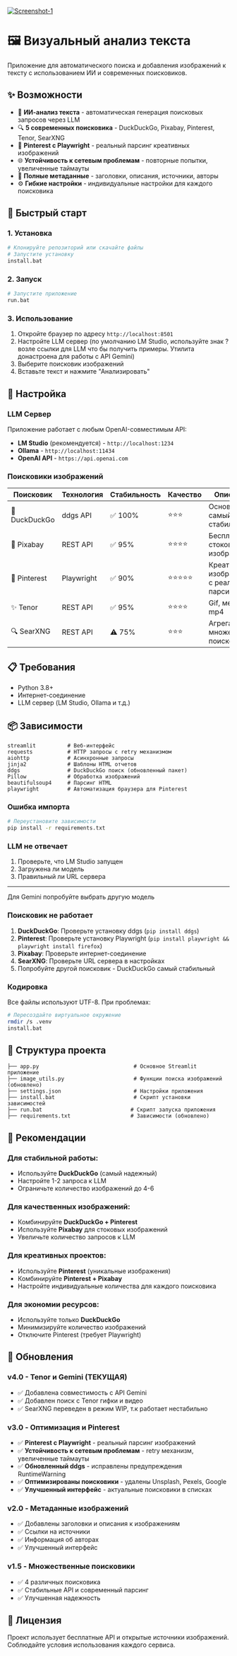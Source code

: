 <a href="https://ibb.co/hxxn9nV3"><img src="https://i.ibb.co/7xxTCTKs/Screenshot-1.png" alt="Screenshot-1" border="0"></a>

# 🖼️ Визуальный анализ текста

Приложение для автоматического поиска и добавления изображений к тексту с использованием ИИ и современных поисковиков.

## ✨ Возможности

- 🤖 **ИИ-анализ текста** - автоматическая генерация поисковых запросов через LLM
- 🔍 **5 современных поисковика** - DuckDuckGo, Pixabay, Pinterest, Tenor, SearXNG
- 📌 **Pinterest с Playwright** - реальный парсинг креативных изображений
- 🌐 **Устойчивость к сетевым проблемам** - повторные попытки, увеличенные таймауты
- 📝 **Полные метаданные** - заголовки, описания, источники, авторы
- ⚙️ **Гибкие настройки** - индивидуальные настройки для каждого поисковика

## 🚀 Быстрый старт

### 1. Установка

```bash
# Клонируйте репозиторий или скачайте файлы
# Запустите установку
install.bat
```

### 2. Запуск

```bash
# Запустите приложение
run.bat
```

### 3. Использование

1. Откройте браузер по адресу `http://localhost:8501`
2. Настройте LLM сервер (по умолчанию LM Studio, используйте знак ? возле ссылки для LLM что бы получить примеры. Утилита донастроена для работы с API Gemini)
3. Выберите поисковик изображений
4. Вставьте текст и нажмите "Анализировать"

## 🔧 Настройка

### LLM Сервер

Приложение работает с любым OpenAI-совместимым API:
- **LM Studio** (рекомендуется) - `http://localhost:1234`
- **Ollama** - `http://localhost:11434`
- **OpenAI API** - `https://api.openai.com`

### Поисковики изображений

| Поисковик | Технология | Стабильность | Качество | Описание |
|-----------|------------|--------------|----------|----------|
| 🦆 DuckDuckGo | ddgs API | ✅ 100% | ⭐⭐⭐ | Основной, самый стабильный |
| 🎨 Pixabay | REST API | ✅ 95% | ⭐⭐⭐⭐ | Бесплатные стоковые изображения |
| 📌 Pinterest | Playwright | ✅ 90% | ⭐⭐⭐⭐⭐ | Креативные изображения с реальным парсингом |
| ✨ Tenor | REST API | ✅ 95% | ⭐⭐⭐⭐ | Gif, мемы, mp4 |
| 🔍 SearXNG | REST API | ⚠️ 75% | ⭐⭐⭐ | Агрегатор множества поисковиков |


## 📋 Требования

- Python 3.8+
- Интернет-соединение
- LLM сервер (LM Studio, Ollama и т.д.)

## 📦 Зависимости

```
streamlit          # Веб-интерфейс
requests           # HTTP запросы с retry механизмом
aiohttp            # Асинхронные запросы
jinja2             # Шаблоны HTML отчетов
ddgs               # DuckDuckGo поиск (обновленный пакет)
Pillow             # Обработка изображений
beautifulsoup4     # Парсинг HTML
playwright         # Автоматизация браузера для Pinterest
```

### Ошибка импорта
```bash
# Переустановите зависимости
pip install -r requirements.txt
```

### LLM не отвечает
1. Проверьте, что LM Studio запущен
2. Загружена ли модель
3. Правильный ли URL сервера
----------------------------
Для Gemini попробуйте выбрать другую модель

### Поисковик не работает
1. **DuckDuckGo**: Проверьте установку ddgs (`pip install ddgs`)
2. **Pinterest**: Проверьте установку Playwright (`pip install playwright && playwright install firefox`)
3. **Pixabay**: Проверьте интернет-соединение
4. **SearXNG**: Проверьте URL сервера в настройках
5. Попробуйте другой поисковик - DuckDuckGo самый стабильный

### Кодировка
Все файлы используют UTF-8. При проблемах:
```bash
# Пересоздайте виртуальное окружение
rmdir /s .venv
install.bat
```

## 📁 Структура проекта

```
├── app.py                              # Основное Streamlit приложение
├── image_utils.py                      # Функции поиска изображений (обновлено)
├── settings.json                       # Настройки приложения
├── install.bat                         # Скрипт установки зависимостей
├── run.bat                            # Скрипт запуска приложения
├── requirements.txt                   # Зависимости (обновлено)
```

## 🎯 Рекомендации

### Для стабильной работы:
- Используйте **DuckDuckGo** (самый надежный)
- Настройте 1-2 запроса к LLM
- Ограничьте количество изображений до 4-6

### Для качественных изображений:
- Комбинируйте **DuckDuckGo + Pinterest**
- Используйте **Pixabay** для стоковых изображений
- Увеличьте количество запросов к LLM

### Для креативных проектов:
- Используйте **Pinterest** (уникальные изображения)
- Комбинируйте **Pinterest + Pixabay**
- Настройте индивидуальные количества для каждого поисковика

### Для экономии ресурсов:
- Используйте только **DuckDuckGo**
- Минимизируйте количество изображений
- Отключите Pinterest (требует Playwright)

## 🔄 Обновления
### v4.0 - Tenor и Gemini (ТЕКУЩАЯ)
- ✅ Добавлена совместимость с API Gemini
- ✅ Добавлен поиск с Tenor гифки и видео
- ✅ SearXNG переведен в режим WIP, т.к работает нестабильно
### v3.0 - Оптимизация и Pinterest 
- ✅ **Pinterest с Playwright** - реальный парсинг изображений
- ✅ **Устойчивость к сетевым проблемам** - retry механизм, увеличенные таймауты
- ✅ **Обновленный ddgs** - исправлены предупреждения RuntimeWarning
- ✅ **Оптимизированы поисковики** - удалены Unsplash, Pexels, Google
- ✅ **Улучшенный интерфейс** - актуальные поисковики в списках

### v2.0 - Метаданные изображений
- ✅ Добавлены заголовки и описания к изображениям
- ✅ Ссылки на источники
- ✅ Информация об авторах
- ✅ Улучшенный интерфейс

### v1.5 - Множественные поисковики
- ✅ 4 различных поисковика
- ✅ Стабильные API и современный парсинг
- ✅ Улучшенная надежность

## 📄 Лицензия

Проект использует бесплатные API и открытые источники изображений.
Соблюдайте условия использования каждого сервиса.
